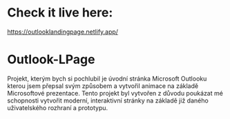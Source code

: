 # Check it live here:
https://outlooklandingpage.netlify.app/

# Outlook-LPage
Projekt, kterým bych si pochlubil je úvodní stránka Microsoft Outlooku kterou jsem přepsal svým způsobem a vytvořil animace na základě Microsoftové prezentace. Tento projekt byl vytvořen z důvodu poukázat mé schopnosti vytvořit moderní, interaktivní stránky na základě již daného uživatelského rozhraní a prototypu.
